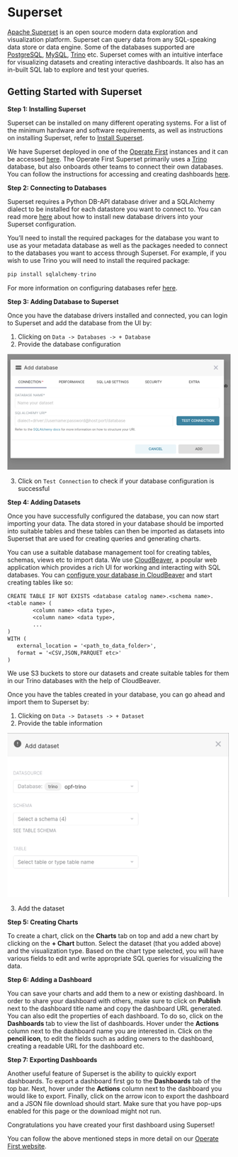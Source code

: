 # Superset

[Apache Superset](https://superset.apache.org/) is an open source modern data exploration and visualization platform. Superset can query data from any SQL-speaking data store or data engine. Some of the databases supported are [PostgreSQL](https://www.postgresql.org/), [MySQL](https://www.mysql.com/), [Trino](https://trino.io/) etc. Superset comes with an intuitive interface for visualizing datasets and creating interactive dashboards. It also has an in-built SQL lab to explore and test your queries.

## Getting Started with Superset

**Step 1: Installing Superset**

Superset can be installed on many different operating systems.  For a list of the minimum hardware and software requirements, as well as instructions on installing Superset, refer to [Install Superset](https://superset.apache.org/docs/installation/installing-superset-using-docker-compose).

We have Superset deployed in one of the [Operate First](https://www.operate-first.cloud/) instances and it can be accessed [here](https://superset.operate-first.cloud/).
The Operate First Superset primarily uses a [Trino](https://trino.io/) database, but also onboards other teams to connect their own databases. You can follow the instructions for accessing and creating dashboards [here](https://www.operate-first.cloud/users/support/docs/trino_superset_user_guide.md).

**Step 2: Connecting to Databases**

Superset requires a Python DB-API database driver and a SQLAlchemy dialect to be installed for each datastore you want to connect to.
You can read more [here](https://superset.apache.org/docs/databases/dockeradddrivers) about how to install new database drivers into your Superset configuration.

You’ll need to install the required packages for the database you want to use as your metadata database as well as the packages needed to connect to the databases you want to access through Superset. For example, if you wish to use Trino you will need to install the required package:

```python
pip install sqlalchemy-trino
```
For more information on configuring databases refer [here](https://superset.apache.org/docs/databases/installing-database-drivers).

**Step 3: Adding Database to Superset**

Once you have the database drivers installed and connected, you can login to Superset and add the database from the UI by:

1. Clicking on `Data -> Databases -> + Database`
2. Provide the database configuration

<img src="../assets/images/superset-add-db.png" width="700">

3. Click on `Test Connection` to check if your database configuration is successful

**Step 4: Adding Datasets**

Once you have successfully configured the database, you can now start importing your data. The data stored in your database should be imported into suitable tables and these tables can then be imported as datasets into Superset that are used for creating queries and generating charts.

You can use a suitable database management tool for creating tables, schemas, views etc to import data. We use [CloudBeaver](https://cloudbeaver.io/), a popular web application which provides a rich UI for working and interacting with SQL databases. You can [configure your database in CloudBeaver](https://cloudbeaver.io/docs/Administration/) and start creating tables like so:

```mysql
CREATE TABLE IF NOT EXISTS <database catalog name>.<schema name>.<table name> (
        <column name> <data type>,
        <column name> <data type>,
        ...
)
WITH (
   external_location = '<path_to_data_folder>',
   format = '<CSV,JSON,PARQUET etc>'
)
```

We use S3 buckets to store our datasets and create suitable tables for them in our Trino databases with the help of CloudBeaver.

Once you have the tables created in your database, you can go ahead and import them to Superset by:

1. Clicking on `Data -> Datasets -> + Dataset`
2. Provide the table information

<img src="../assets/images/superset-add-dataset.png" width="500">

3. Add the dataset

**Step 5: Creating Charts**

To create a chart, click on the **Charts** tab on top and add a new chart by clicking on the **+ Chart** button. Select the dataset (that you added above) and the visualization type. Based on the chart type selected, you will have various fields to edit and write appropriate SQL queries for visualizing the data.

**Step 6: Adding a Dashboard**

You can save your charts and add them to a new or existing dashboard. In order to share your dashboard with others, make sure to click on **Publish** next to the dashboard title name and copy the dashboard URL generated. You can also edit the properties of each dashboard. To do so, click on the **Dashboards** tab to view the list of dashboards. Hover under the **Actions** column next to the dashboard name you are interested in. Click on the **pencil icon**, to edit the fields such as adding owners to the dashboard, creating a readable URL for the dashboard etc.

**Step 7: Exporting Dashboards**

Another useful feature of Superset is the ability to quickly export dashboards. To export a dashboard first go to the **Dashboards** tab of the top bar. Next, hover under the **Actions** column next to the dashboard you would like to export. Finally, click on the arrow icon to export the dashboard and a JSON file download should start. Make sure that you have pop-ups enabled for this page or the download might not run.

Congratulations you have created your first dashboard using Superset!

You can follow the above mentioned steps in more detail on our [Operate First website](https://www.operate-first.cloud/users/support/docs/trino_superset_user_guide.md).
